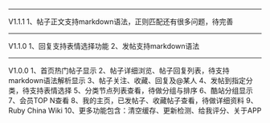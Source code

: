 ****************************************************
V1.1.1
1、帖子正文支持markdown语法，正则匹配还有很多问题，待完善

****************************************************
V1.1.0
1、回复支持表情选择功能
2、发帖支持markdown语法

****************************************************
V1.0.0
1、首页热门帖子显示
2、帖子详细浏览、帖子回复列表，待支持markdown语法解析显示
3、帖子关注、收藏、回复及@某人
4、发帖到指定分类，待支持表情选择
5、分类节点列表查看，待做分组与排序
6、酷站分组显示
7、会员TOP N查看
8、我的主页，已发帖子、收藏帖子查看，待做详细资料
9、Ruby China Wiki
10、更多功能包含：清空缓存、更新检测、给我评分、关于APP